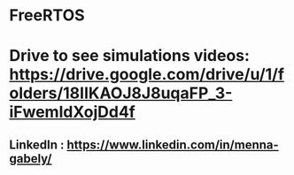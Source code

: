 # FreeRTOS
# Drive to see simulations videos: https://drive.google.com/drive/u/1/folders/18IIKAOJ8J8uqaFP_3-iFwemldXojDd4f
## LinkedIn : https://www.linkedin.com/in/menna-gabely/
